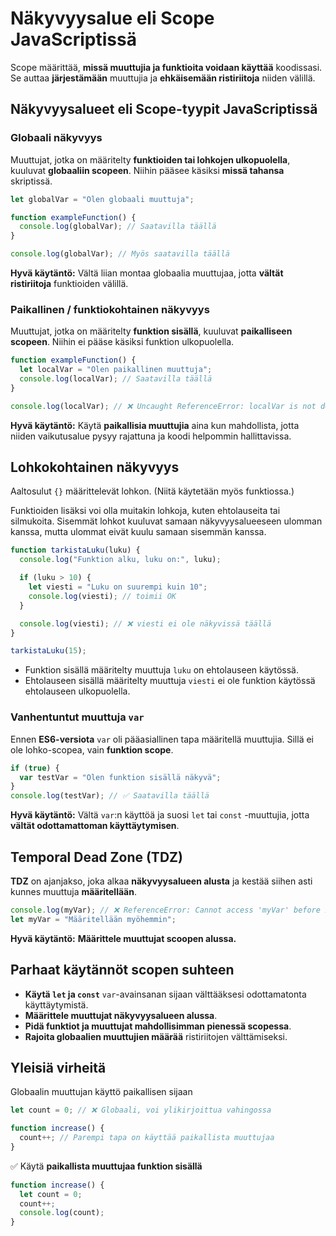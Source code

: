 # Näkyvyysalue eli Scope JavaScriptissä

Scope määrittää, **missä muuttujia ja funktioita voidaan käyttää** koodissasi. Se auttaa **järjestämään** muuttujia ja **ehkäisemään ristiriitoja** niiden välillä.

## Näkyvyysalueet eli Scope-tyypit JavaScriptissä

### Globaali näkyvyys

Muuttujat, jotka on määritelty **funktioiden tai lohkojen ulkopuolella**, kuuluvat **globaaliin scopeen**. Niihin pääsee käsiksi **missä tahansa** skriptissä.

```js
let globalVar = "Olen globaali muuttuja";

function exampleFunction() {
  console.log(globalVar); // Saatavilla täällä
}

console.log(globalVar); // Myös saatavilla täällä
```

**Hyvä käytäntö:** Vältä liian montaa globaalia muuttujaa, jotta **vältät ristiriitoja** funktioiden välillä.

### Paikallinen / funktiokohtainen näkyvyys

Muuttujat, jotka on määritelty **funktion sisällä**, kuuluvat **paikalliseen scopeen**. Niihin ei pääse käsiksi funktion ulkopuolella.

```js
function exampleFunction() {
  let localVar = "Olen paikallinen muuttuja";
  console.log(localVar); // Saatavilla täällä
}

console.log(localVar); // ❌ Uncaught ReferenceError: localVar is not defined
```

**Hyvä käytäntö:** Käytä **paikallisia muuttujia** aina kun mahdollista, jotta niiden vaikutusalue pysyy rajattuna ja koodi helpommin hallittavissa.

## Lohkokohtainen näkyvyys

Aaltosulut `{}` määrittelevät lohkon. (Niitä käytetään myös funktiossa.)

Funktioiden lisäksi voi olla muitakin lohkoja, kuten ehtolauseita tai silmukoita. Sisemmät lohkot kuuluvat samaan näkyvyysalueeseen ulomman kanssa, mutta ulommat eivät kuulu samaan sisemmän kanssa.

```js
function tarkistaLuku(luku) {
  console.log("Funktion alku, luku on:", luku);

  if (luku > 10) {
    let viesti = "Luku on suurempi kuin 10";
    console.log(viesti); // toimii OK
  }

  console.log(viesti); // ❌ viesti ei ole näkyvissä täällä
}

tarkistaLuku(15);
```

- Funktion sisällä määritelty muuttuja `luku` on ehtolauseen käytössä.
- Ehtolauseen sisällä määritelty muuttuja `viesti` ei ole funktion käytössä ehtolauseen ulkopuolella.

### Vanhentuntut muuttuja `var`

Ennen **ES6-versiota** `var` oli pääasiallinen tapa määritellä muuttujia. Sillä ei ole lohko-scopea, vain **funktion scope**.

```js
if (true) {
  var testVar = "Olen funktion sisällä näkyvä";
}
console.log(testVar); // ✅ Saatavilla täällä
```

**Hyvä käytäntö:** Vältä `var`:n käyttöä ja suosi `let` tai `const` -muuttujia, jotta **vältät odottamattoman käyttäytymisen**.

## Temporal Dead Zone (TDZ)

**TDZ** on ajanjakso, joka alkaa **näkyvyysalueen alusta** ja kestää siihen asti kunnes muuttuja **määritellään**.

```js
console.log(myVar); // ❌ ReferenceError: Cannot access 'myVar' before initialization
let myVar = "Määritellään myöhemmin";
```

**Hyvä käytäntö:** **Määrittele muuttujat scoopen alussa.**

## Parhaat käytännöt scopen suhteen

- **Käytä `let` ja `const`** `var`-avainsanan sijaan välttääksesi odottamatonta käyttäytymistä.
- **Määrittele muuttujat näkyvyysalueen alussa**.
- **Pidä funktiot ja muuttujat mahdollisimman pienessä scopessa**.
- **Rajoita globaalien muuttujien määrää** ristiriitojen välttämiseksi.

## Yleisiä virheitä

Globaalin muuttujan käyttö paikallisen sijaan

```js
let count = 0; // ❌ Globaali, voi ylikirjoittua vahingossa

function increase() {
  count++; // Parempi tapa on käyttää paikallista muuttujaa
}
```

✅ Käytä **paikallista muuttujaa funktion sisällä**

```js
function increase() {
  let count = 0;
  count++;
  console.log(count);
}
```

